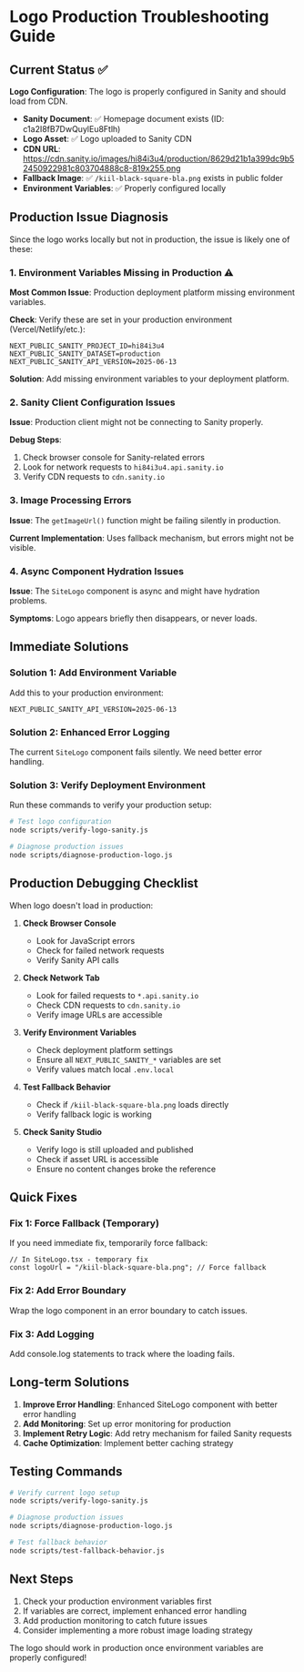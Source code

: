# Logo Production Troubleshooting Guide

## Current Status ✅

**Logo Configuration**: The logo is properly configured in Sanity and should load from CDN.

- **Sanity Document**: ✅ Homepage document exists (ID: c1a2I8fB7DwQuylEu8Ftlh)
- **Logo Asset**: ✅ Logo uploaded to Sanity CDN
- **CDN URL**: https://cdn.sanity.io/images/hi84i3u4/production/8629d21b1a399dc9b52450922981c803704888c8-819x255.png
- **Fallback Image**: ✅ `/kiil-black-square-bla.png` exists in public folder
- **Environment Variables**: ✅ Properly configured locally

## Production Issue Diagnosis

Since the logo works locally but not in production, the issue is likely one of these:

### 1. Environment Variables Missing in Production ⚠️
**Most Common Issue**: Production deployment platform missing environment variables.

**Check**: Verify these are set in your production environment (Vercel/Netlify/etc.):
```
NEXT_PUBLIC_SANITY_PROJECT_ID=hi84i3u4
NEXT_PUBLIC_SANITY_DATASET=production
NEXT_PUBLIC_SANITY_API_VERSION=2025-06-13
```

**Solution**: Add missing environment variables to your deployment platform.

### 2. Sanity Client Configuration Issues
**Issue**: Production client might not be connecting to Sanity properly.

**Debug Steps**:
1. Check browser console for Sanity-related errors
2. Look for network requests to `hi84i3u4.api.sanity.io`
3. Verify CDN requests to `cdn.sanity.io`

### 3. Image Processing Errors
**Issue**: The `getImageUrl()` function might be failing silently in production.

**Current Implementation**: Uses fallback mechanism, but errors might not be visible.

### 4. Async Component Hydration Issues
**Issue**: The `SiteLogo` component is async and might have hydration problems.

**Symptoms**: Logo appears briefly then disappears, or never loads.

## Immediate Solutions

### Solution 1: Add Environment Variable
Add this to your production environment:
```
NEXT_PUBLIC_SANITY_API_VERSION=2025-06-13
```

### Solution 2: Enhanced Error Logging
The current `SiteLogo` component fails silently. We need better error handling.

### Solution 3: Verify Deployment Environment
Run these commands to verify your production setup:

```bash
# Test logo configuration
node scripts/verify-logo-sanity.js

# Diagnose production issues
node scripts/diagnose-production-logo.js
```

## Production Debugging Checklist

When logo doesn't load in production:

1. **Check Browser Console**
   - Look for JavaScript errors
   - Check for failed network requests
   - Verify Sanity API calls

2. **Check Network Tab**
   - Look for failed requests to `*.api.sanity.io`
   - Check CDN requests to `cdn.sanity.io`
   - Verify image URLs are accessible

3. **Verify Environment Variables**
   - Check deployment platform settings
   - Ensure all `NEXT_PUBLIC_SANITY_*` variables are set
   - Verify values match local `.env.local`

4. **Test Fallback Behavior**
   - Check if `/kiil-black-square-bla.png` loads directly
   - Verify fallback logic is working

5. **Check Sanity Studio**
   - Verify logo is still uploaded and published
   - Check if asset URL is accessible
   - Ensure no content changes broke the reference

## Quick Fixes

### Fix 1: Force Fallback (Temporary)
If you need immediate fix, temporarily force fallback:

```tsx
// In SiteLogo.tsx - temporary fix
const logoUrl = "/kiil-black-square-bla.png"; // Force fallback
```

### Fix 2: Add Error Boundary
Wrap the logo component in an error boundary to catch issues.

### Fix 3: Add Logging
Add console.log statements to track where the loading fails.

## Long-term Solutions

1. **Improve Error Handling**: Enhanced SiteLogo component with better error handling
2. **Add Monitoring**: Set up error monitoring for production
3. **Implement Retry Logic**: Add retry mechanism for failed Sanity requests
4. **Cache Optimization**: Implement better caching strategy

## Testing Commands

```bash
# Verify current logo setup
node scripts/verify-logo-sanity.js

# Diagnose production issues
node scripts/diagnose-production-logo.js

# Test fallback behavior
node scripts/test-fallback-behavior.js
```

## Next Steps

1. Check your production environment variables first
2. If variables are correct, implement enhanced error handling
3. Add production monitoring to catch future issues
4. Consider implementing a more robust image loading strategy

The logo should work in production once environment variables are properly configured!
